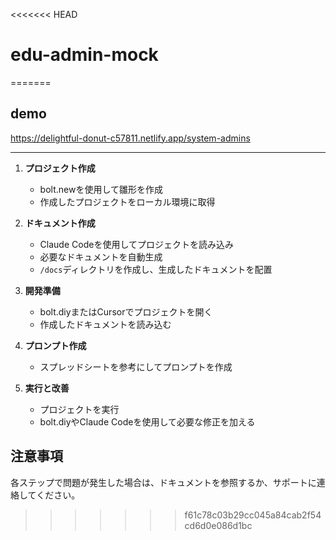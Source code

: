 <<<<<<< HEAD
# edu-admin-mock
=======
## demo
https://delightful-donut-c57811.netlify.app/system-admins

---
1. **プロジェクト作成**
   - bolt.newを使用して雛形を作成
   - 作成したプロジェクトをローカル環境に取得

2. **ドキュメント作成**
   - Claude Codeを使用してプロジェクトを読み込み
   - 必要なドキュメントを自動生成
   - `/docs`ディレクトリを作成し、生成したドキュメントを配置

3. **開発準備**
   - bolt.diyまたはCursorでプロジェクトを開く
   - 作成したドキュメントを読み込む

4. **プロンプト作成**
   - スプレッドシートを参考にしてプロンプトを作成

5. **実行と改善**
   - プロジェクトを実行
   - bolt.diyやClaude Codeを使用して必要な修正を加える

## 注意事項
各ステップで問題が発生した場合は、ドキュメントを参照するか、サポートに連絡してください。
>>>>>>> f61c78c03b29cc045a84cab2f54cd6d0e086d1bc
